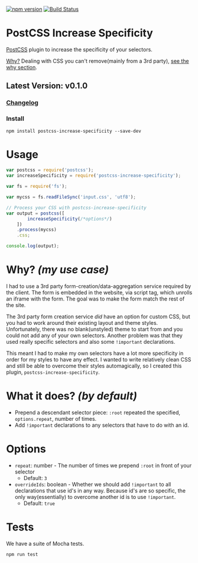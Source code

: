 [![npm version](https://badge.fury.io/js/postcss-increase-specificity.svg)](http://badge.fury.io/js/postcss-increase-specificity) [![Build Status](https://travis-ci.org/MadLittleMods/postcss-increase-specificity.svg)](https://travis-ci.org/MadLittleMods/postcss-increase-specificity)

# PostCSS Increase Specificity

[PostCSS](https://github.com/postcss/postcss) plugin to increase the specificity of your selectors.

[Why?](#why) Dealing with CSS you can't remove(mainly from a 3rd party), [see the why section](#why). 

## Latest Version: v0.1.0

### [Changelog](https://github.com/MadLittleMods/postcss-increase-specificity/blob/master/CHANGELOG.md)

### Install

`npm install postcss-increase-specificity --save-dev`

# Usage

```js
var postcss = require('postcss');
var increaseSpecificity = require('postcss-increase-specificity');

var fs = require('fs');

var mycss = fs.readFileSync('input.css', 'utf8');

// Process your CSS with postcss-increase-specificity
var output = postcss([
        increaseSpecificity(/*options*/)
    ])
    .process(mycss)
    .css;

console.log(output);
```


# Why? *(my use case)*

I had to use a 3rd party form-creation/data-aggregation service required by the client. The form is embedded in the website, via script tag, which unrolls an iframe with the form. The goal was to make the form match the rest of the site. 

The 3rd party form creation service *did* have an option for custom CSS, but you had to work around their existing layout and theme styles. Unfortunately, there was no blank(unstyled) theme to start from and you could not add any of your own selectors. Another problem was that they used really specific selectors and also some `!important` declarations.

This meant I had to make my own selectors have a lot more specificity in order for my styles to have any effect. I wanted to write relatively clean CSS and still be able to overcome their styles automagically, so I created this plugin, `postcss-increase-specificity`.


# What it does? *(by default)*

 - Prepend a descendant selector piece: `:root` repeated the specified, `options.repeat`, number of times.
 - Add `!important` declarations to any selectors that have to do with an id.



# Options

 - `repeat`: number - The number of times we prepend `:root` in front of your selector
 	 - Default: `3`
 - `overrideIds`: boolean - Whether we should add `!important` to all declarations that use id's in any way. Because id's are so specific, the only way(essentially) to overcome another id is to use `!important`.
 	 - Default: `true`


# Tests

We have a suite of Mocha tests.

`npm run test`




